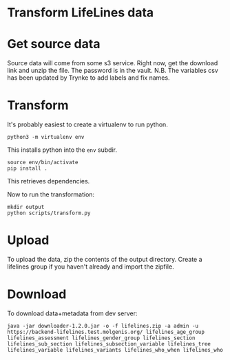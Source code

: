 # Transform LifeLines data

# Get source data
Source data will come from some s3 service.
Right now, get the download link and unzip the file.
The password is in the vault.
N.B. The variables csv has been updated by Trynke to add labels and fix names.

# Transform
It's probably easiest to create a virtualenv to run python.
```
python3 -m virtualenv env
```
This installs python into the `env` subdir.

```
source env/bin/activate
pip install .
```
This retrieves dependencies.

Now to run the transformation:
```
mkdir output
python scripts/transform.py
```

# Upload
To upload the data, zip the contents of the output directory.
Create a lifelines group if you haven't already and import the zipfile.

# Download
To download data+metadata from dev server:
```
java -jar downloader-1.2.0.jar -o -f lifelines.zip -a admin -u https://backend-lifelines.test.molgenis.org/ lifelines_age_group lifelines_assessment lifelines_gender_group lifelines_section lifelines_sub_section lifelines_subsection_variable lifelines_tree lifelines_variable lifelines_variants lifelines_who_when lifelines_who
```